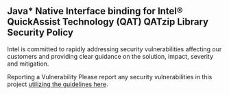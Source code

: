 Java* Native Interface binding for Intel® QuickAssist Technology (QAT) QATzip Library Security Policy
------------------------------------------

Intel is committed to rapidly addressing security vulnerabilities affecting our customers and providing clear guidance on the solution, impact, severity and mitigation.

Reporting a Vulnerability
Please report any security vulnerabilities in this project [utilizing the guidelines here](https://www.intel.com/content/www/us/en/security-center/vulnerability-handling-guidelines.html).